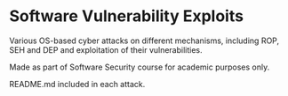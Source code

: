 # Software Vulnerability Exploits

Various OS-based cyber attacks on different mechanisms, including ROP, SEH and DEP and exploitation of their vulnerabilities.

Made as part of Software Security course for academic purposes only.

README.md included in each attack.
